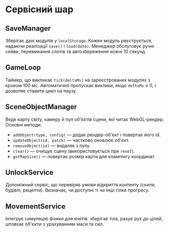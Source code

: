 # Сервісний шар

## SaveManager
Зберігає дані модулів у `localStorage`. Кожен модуль реєструється, надаючи реалізації `save()` і `load(data)`. Менеджер обслуговує ручні сейви, перемикання слотів та автозбереження кожні 10 секунд.

## GameLoop
Таймер, що викликає `tick(deltaMs)` на зареєстрованих модулях з кроком 100 мс. Автоматично пропускає виклики, якщо `deltaMs` ≤ 0, і дозволяє ставити цикл на паузу.

## SceneObjectManager
Веде карту світу, камеру й пул об'єктів сцени, які читає WebGL-рендер. Основні методи:

- `addObject(type, config)` — додає рендер-об'єкт і повертає його id.
- `updateObject(id, patch)` — частково оновлює об'єкт.
- `removeObject(id)` — видаляє з пулу.
- `clear()` — очищує сцену (використовується при `reset`).
- `getMapSize()` — повертає розмір карти для клампінгу координат.

## UnlockService
Допоміжний сервіс, що перевіряє умови відкриття контенту (скили, будівлі, рецепти). Визначає, чи доступні ті чи інші гілки прогресу.

## MovementService
Інтегрує симуляцію фізики для юнітів: зберігає тіла, рахує рух до цілей, штовхає об'єкти з урахуванням маси та сил.
